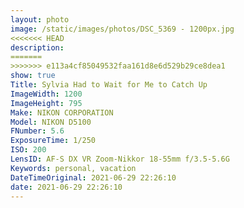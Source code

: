```yaml
---
layout: photo
image: /static/images/photos/DSC_5369 - 1200px.jpg
<<<<<<< HEAD
description:
=======
>>>>>>> e113a4cf85049532faa161d8e6d529b29ce8dea1
show: true
Title: Sylvia Had to Wait for Me to Catch Up
ImageWidth: 1200
ImageHeight: 795
Make: NIKON CORPORATION
Model: NIKON D5100
FNumber: 5.6
ExposureTime: 1/250
ISO: 200
LensID: AF-S DX VR Zoom-Nikkor 18-55mm f/3.5-5.6G
Keywords: personal, vacation
DateTimeOriginal: 2021-06-29 22:26:10
date: 2021-06-29 22:26:10
---
```

